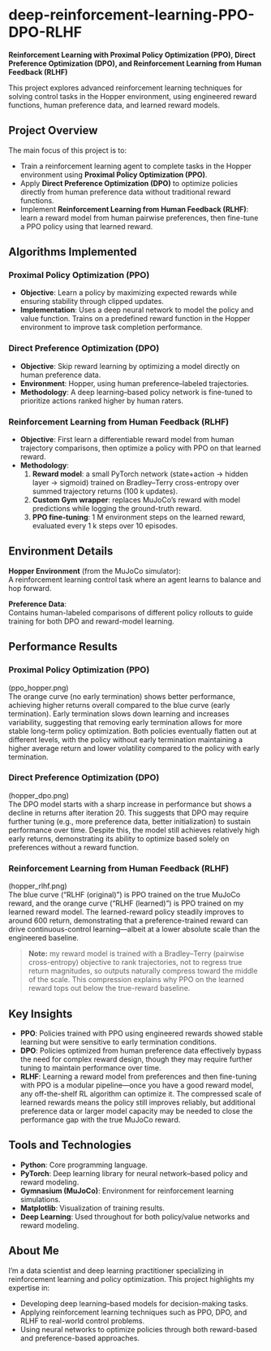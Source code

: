 # deep-reinforcement-learning-PPO-DPO-RLHF  
**Reinforcement Learning with Proximal Policy Optimization (PPO), Direct Preference Optimization (DPO), and Reinforcement Learning from Human Feedback (RLHF)**  

This project explores advanced reinforcement learning techniques for solving control tasks in the Hopper environment, using engineered reward functions, human preference data, and learned reward models.  

## Project Overview  
The main focus of this project is to:  
- Train a reinforcement learning agent to complete tasks in the Hopper environment using **Proximal Policy Optimization (PPO)**.  
- Apply **Direct Preference Optimization (DPO)** to optimize policies directly from human preference data without traditional reward functions.  
- Implement **Reinforcement Learning from Human Feedback (RLHF)**: learn a reward model from human pairwise preferences, then fine-tune a PPO policy using that learned reward.  

## Algorithms Implemented  

### Proximal Policy Optimization (PPO)  
- **Objective**: Learn a policy by maximizing expected rewards while ensuring stability through clipped updates.  
- **Implementation**: Uses a deep neural network to model the policy and value function. Trains on a predefined reward function in the Hopper environment to improve task completion performance.  

### Direct Preference Optimization (DPO)  
- **Objective**: Skip reward learning by optimizing a model directly on human preference data.  
- **Environment**: Hopper, using human preference–labeled trajectories.  
- **Methodology**: A deep learning–based policy network is fine-tuned to prioritize actions ranked higher by human raters.  

### Reinforcement Learning from Human Feedback (RLHF)  
- **Objective**: First learn a differentiable reward model from human trajectory comparisons, then optimize a policy with PPO on that learned reward.  
- **Methodology**:  
  1. **Reward model**: a small PyTorch network (state+action → hidden layer → sigmoid) trained on Bradley–Terry cross-entropy over summed trajectory returns (100 k updates).  
  2. **Custom Gym wrapper**: replaces MuJoCo’s reward with model predictions while logging the ground-truth reward.  
  3. **PPO fine-tuning**: 1 M environment steps on the learned reward, evaluated every 1 k steps over 10 episodes.  

## Environment Details  
**Hopper Environment** (from the MuJoCo simulator):  
A reinforcement learning control task where an agent learns to balance and hop forward.  

**Preference Data**:  
Contains human-labeled comparisons of different policy rollouts to guide training for both DPO and reward-model learning.  

## Performance Results  

### Proximal Policy Optimization (PPO)  
(ppo_hopper.png)  
The orange curve (no early termination) shows better performance, achieving higher returns overall compared to the blue curve (early termination). Early termination slows down learning and increases variability, suggesting that removing early termination allows for more stable long-term policy optimization. Both policies eventually flatten out at different levels, with the policy without early termination maintaining a higher average return and lower volatility compared to the policy with early termination.  

### Direct Preference Optimization (DPO)  
(hopper_dpo.png)  
The DPO model starts with a sharp increase in performance but shows a decline in returns after iteration 20. This suggests that DPO may require further tuning (e.g., more preference data, better initialization) to sustain performance over time. Despite this, the model still achieves relatively high early returns, demonstrating its ability to optimize based solely on preferences without a reward function.  

### Reinforcement Learning from Human Feedback (RLHF)  
(hopper_rlhf.png)  
The blue curve (“RLHF (original)”) is PPO trained on the true MuJoCo reward, and the orange curve (“RLHF (learned)”) is PPO trained on my learned reward model. The learned-reward policy steadily improves to around 600 return, demonstrating that a preference-trained reward can drive continuous-control learning—albeit at a lower absolute scale than the engineered baseline.  
> **Note:** my reward model is trained with a Bradley–Terry (pairwise cross-entropy) objective to rank trajectories, not to regress true return magnitudes, so outputs naturally compress toward the middle of the scale. This compression explains why PPO on the learned reward tops out below the true-reward baseline.  

## Key Insights  
- **PPO**: Policies trained with PPO using engineered rewards showed stable learning but were sensitive to early termination conditions.  
- **DPO**: Policies optimized from human preference data effectively bypass the need for complex reward design, though they may require further tuning to maintain performance over time.  
- **RLHF**: Learning a reward model from preferences and then fine-tuning with PPO is a modular pipeline—once you have a good reward model, any off-the-shelf RL algorithm can optimize it. The compressed scale of learned rewards means the policy still improves reliably, but additional preference data or larger model capacity may be needed to close the performance gap with the true MuJoCo reward.  

## Tools and Technologies  
- **Python**: Core programming language.  
- **PyTorch**: Deep learning library for neural network–based policy and reward modeling.  
- **Gymnasium (MuJoCo)**: Environment for reinforcement learning simulations.  
- **Matplotlib**: Visualization of training results.  
- **Deep Learning**: Used throughout for both policy/value networks and reward modeling.  

## About Me  
I’m a data scientist and deep learning practitioner specializing in reinforcement learning and policy optimization. This project highlights my expertise in:  
- Developing deep learning–based models for decision-making tasks.  
- Applying reinforcement learning techniques such as PPO, DPO, and RLHF to real-world control problems.  
- Using neural networks to optimize policies through both reward-based and preference-based approaches.  

